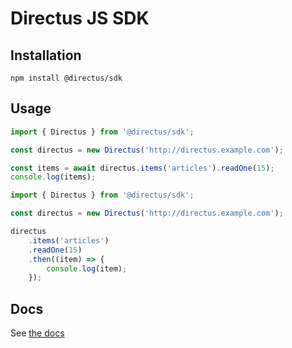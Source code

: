 # Directus JS SDK

## Installation

```
npm install @directus/sdk
```

## Usage

```js
import { Directus } from '@directus/sdk';

const directus = new Directus('http://directus.example.com');

const items = await directus.items('articles').readOne(15);
console.log(items);
```

```js
import { Directus } from '@directus/sdk';

const directus = new Directus('http://directus.example.com');

directus
	.items('articles')
	.readOne(15)
	.then((item) => {
		console.log(item);
	});
```

## Docs

See [the docs](https://docs.directus.io/reference/sdk/)
